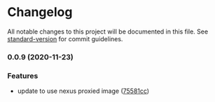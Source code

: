 # Changelog

All notable changes to this project will be documented in this file. See [standard-version](https://github.com/conventional-changelog/standard-version) for commit guidelines.

### 0.0.9 (2020-11-23)


### Features

* update to use nexus proxied image ([75581cc](https://github.com/talkdesk-tdx/cypress-toolkit/commit/75581cc86788d9d475482924755fef036c9427be))
